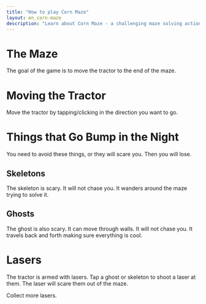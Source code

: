 ```yaml
---
title: "How to play Corn Maze"
layout: en_corn-maze
description: "Learn about Corn Maze - a challenging maze solving action game, available for free for Android (Google Play), Windows (Microsoft Store) and Tizen."
---
```

# The Maze

<amp-img src="https://www.osgoodemedia.com/images/the_maze.jpg" width="400" height="400" alt="the maze" layout="fixed"></amp-img>  

The goal of the game is to move the tractor to the end of the maze.

<amp-img src="https://www.osgoodemedia.com/en/images/corn-maze-06.jpg" width="1100" height="618" alt="Corn Maze screenshot" layout="responsive"></amp-img>

# Moving the Tractor

<amp-img src="https://www.osgoodemedia.com/images/moving-the-tractor.jpg" width="243" height="205" alt="how to move the tractor" layout="fixed"></amp-img>  

Move the tractor by tapping/clicking in the direction you want to go.

# Things that Go Bump in the Night

You need to avoid these things, or they will scare you. Then you will lose.

## Skeletons

<amp-img src="https://www.osgoodemedia.com/images/skeleton.jpg" width="95" height="99" alt="skeletons from Corn Maze" layout="fixed"></amp-img>  

The skeleton is scary. It will not chase you. It wanders around the maze trying to solve it.

## Ghosts

<amp-img src="https://www.osgoodemedia.com/images/ghosts.jpg" width="175" height="203" alt="ghosts from Corn Maze" layout="fixed"></amp-img>  

The ghost is also scary. It can move through walls. It will not chase you. It travels back and forth making sure everything is cool.

# Lasers

<amp-img src="https://www.osgoodemedia.com/images/shoot-laser.jpg" width="181" height="183" alt="shoot lasers" layout="fixed"></amp-img>  

The tractor is armed with lasers. Tap a ghost or skeleton to shoot a laser at them. The laser will scare them out of the maze.

<amp-img src="https://www.osgoodemedia.com/images/collect-lasers.jpg" width="250" height="117" alt="collect lasers" layout="fixed"></amp-img>  

Collect more lasers.
